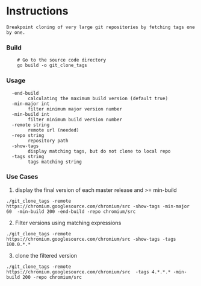 # Instructions
    Breakpoint cloning of very large git repositories by fetching tags one by one.

### Build
```shell
    # Go to the source code directory
    go build -o git_clone_tags
```

### Usage
```
  -end-build
    	calculating the maximum build version (default true)
  -min-major int
        filter minimum major version number
  -min-build int
    	filter minimum build version number
  -remote string
    	remote url (needed)
  -repo string
    	repository path
  -show-tags
    	display matching tags, but do not clone to local repo
  -tags string
    	tags matching string
```
### Use Cases

1. display the final version of each master release and >= min-build
```shell
./git_clone_tags -remote https://chromium.googlesource.com/chromium/src -show-tags -min-major 60  -min-build 200 -end-build -repo chromium/src
```
2. Filter versions using matching expressions
```shell
./git_clone_tags -remote https://chromium.googlesource.com/chromium/src -show-tags -tags 100.0.*.*
```
3. clone the filtered version
```shell
./git_clone_tags -remote https://chromium.googlesource.com/chromium/src  -tags 4.*.*.* -min-build 200 -repo chromium/src
```